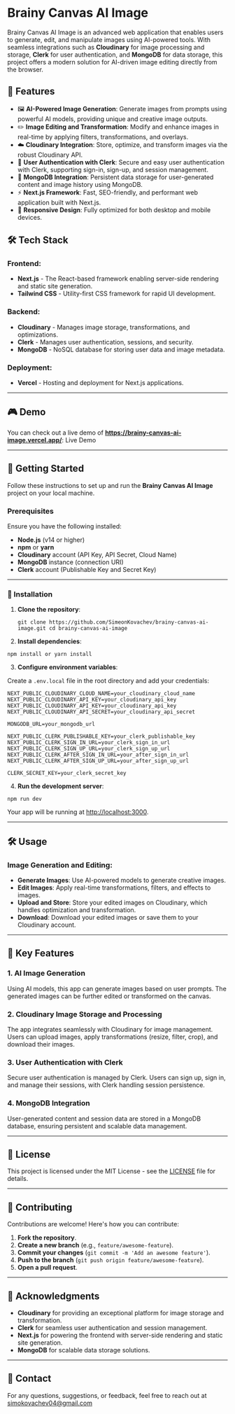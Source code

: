 
# Brainy Canvas AI Image

Brainy Canvas AI Image is an advanced web application that enables users to generate, edit, and manipulate images using AI-powered tools. With seamless integrations such as **Cloudinary** for image processing and storage, **Clerk** for user authentication, and **MongoDB** for data storage, this project offers a modern solution for AI-driven image editing directly from the browser.

## 🚀 Features

-   🖼 **AI-Powered Image Generation**: Generate images from prompts using powerful AI models, providing unique and creative image outputs.
-   ✏️ **Image Editing and Transformation**: Modify and enhance images in real-time by applying filters, transformations, and overlays.
-   ☁️ **Cloudinary Integration**: Store, optimize, and transform images via the robust Cloudinary API.
-   🔐 **User Authentication with Clerk**: Secure and easy user authentication with Clerk, supporting sign-in, sign-up, and session management.
-   📂 **MongoDB Integration**: Persistent data storage for user-generated content and image history using MongoDB.
-   ⚡ **Next.js Framework**: Fast, SEO-friendly, and performant web application built with Next.js.
-   📱 **Responsive Design**: Fully optimized for both desktop and mobile devices.

## 🛠 Tech Stack

### Frontend:

-   **Next.js** - The React-based framework enabling server-side rendering and static site generation.
-   **Tailwind CSS** - Utility-first CSS framework for rapid UI development.

### Backend:

-   **Cloudinary** - Manages image storage, transformations, and optimizations.
-   **Clerk** - Manages user authentication, sessions, and security.
-   **MongoDB** - NoSQL database for storing user data and image metadata.

### Deployment:

-   **Vercel** - Hosting and deployment for Next.js applications.

----------

## 🎮 Demo

You can check out a live demo of **https://brainy-canvas-ai-image.vercel.app/**: Live Demo

----------


## 🚀 Getting Started

Follow these instructions to set up and run the **Brainy Canvas AI Image** project on your local machine.

### Prerequisites

Ensure you have the following installed:

-   **Node.js** (v14 or higher)
-   **npm** or **yarn**
-   **Cloudinary** account (API Key, API Secret, Cloud Name)
-   **MongoDB** instance (connection URI)
-   **Clerk** account (Publishable Key and Secret Key)

----------

### 🔧 Installation

1.  **Clone the repository**:

    `git clone https://github.com/SimeonKovachev/brainy-canvas-ai-image.git
	cd brainy-canvas-ai-image` 

2.  **Install dependencies**:

  `npm install
  or
  yarn install` 

3.  **Configure environment variables**:

Create a `.env.local` file in the root directory and add your credentials:

    NEXT_PUBLIC_CLOUDINARY_CLOUD_NAME=your_cloudinary_cloud_name
    NEXT_PUBLIC_CLOUDINARY_API_KEY=your_cloudinary_api_key
    NEXT_PUBLIC_CLOUDINARY_API_KEY=your_cloudinary_api_key
    NEXT_PUBLIC_CLOUDINARY_API_SECRET=your_cloudinary_api_secret
    
    MONGODB_URL=your_mongodb_url
    
    NEXT_PUBLIC_CLERK_PUBLISHABLE_KEY=your_clerk_publishable_key
    NEXT_PUBLIC_CLERK_SIGN_IN_URL=your_clerk_sign_in_url
    NEXT_PUBLIC_CLERK_SIGN_UP_URL=your_clerk_sign_up_url
    NEXT_PUBLIC_CLERK_AFTER_SIGN_IN_URL=your_after_sign_in_url
    NEXT_PUBLIC_CLERK_AFTER_SIGN_UP_URL=your_after_sign_up_url 
    
    CLERK_SECRET_KEY=your_clerk_secret_key

4.  **Run the development server**:

`npm run dev` 

Your app will be running at [http://localhost:3000](http://localhost:3000).

----------

## 🛠️ Usage

### Image Generation and Editing:

-   **Generate Images**: Use AI-powered models to generate creative images.
-   **Edit Images**: Apply real-time transformations, filters, and effects to images.
-   **Upload and Store**: Store your edited images on Cloudinary, which handles optimization and transformation.
-   **Download**: Download your edited images or save them to your Cloudinary account.

----------

## 🎉 Key Features

### 1. AI Image Generation

Using AI models, this app can generate images based on user prompts. The generated images can be further edited or transformed on the canvas.

### 2. Cloudinary Image Storage and Processing

The app integrates seamlessly with Cloudinary for image management. Users can upload images, apply transformations (resize, filter, crop), and download their images.

### 3. User Authentication with Clerk

Secure user authentication is managed by Clerk. Users can sign up, sign in, and manage their sessions, with Clerk handling session persistence.

### 4. MongoDB Integration

User-generated content and session data are stored in a MongoDB database, ensuring persistent and scalable data management.

----------

## 📄 License

This project is licensed under the MIT License - see the [LICENSE](./LICENSE) file for details.

----------

## 🤝 Contributing

Contributions are welcome! Here's how you can contribute:

1.  **Fork the repository**.
2.  **Create a new branch** (e.g., `feature/awesome-feature`).
3.  **Commit your changes** (`git commit -m 'Add an awesome feature'`).
4.  **Push to the branch** (`git push origin feature/awesome-feature`).
5.  **Open a pull request**.

----------

## 🙏 Acknowledgments

-   **Cloudinary** for providing an exceptional platform for image storage and transformation.
-   **Clerk** for seamless user authentication and session management.
-   **Next.js** for powering the frontend with server-side rendering and static site generation.
-   **MongoDB** for scalable data storage solutions.

----------

## 📧 Contact

For any questions, suggestions, or feedback, feel free to reach out at simokovachev04@gmail.com
